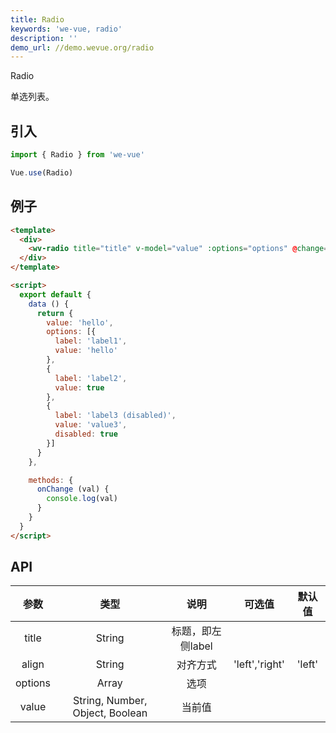 ```yaml
---
title: Radio
keywords: 'we-vue, radio'
description: ''
demo_url: //demo.wevue.org/radio
---
```


Radio

单选列表。

## 引入

```js
import { Radio } from 'we-vue'

Vue.use(Radio)
```

## 例子

```html
<template>
  <div>
    <wv-radio title="title" v-model="value" :options="options" @change="onChange"></wv-radio>
  </div>
</template>

<script>
  export default {
    data () {
      return {
        value: 'hello',
        options: [{
          label: 'label1',
          value: 'hello'
        },
        {
          label: 'label2',
          value: true
        },
        {
          label: 'label3 (disabled)',
          value: 'value3',
          disabled: true
        }]
      }
    },

    methods: {
      onChange (val) {
        console.log(val)
      }
    }
  }
</script>
```

## API

|   参数   |   类型    |   说明   | 可选值  |  默认值  |
| :----: | :-----: | :----: | :--: | :---: |
| title  | String  |  标题，即左侧label   |      |       |
| align  | String  |  对齐方式   |  'left','right'    |   'left'    |
| options  | Array  |  选项   |      |       |
| value | String, Number, Object, Boolean | 当前值 |      |    |

